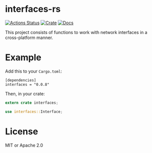 # interfaces-rs

[![Actions Status](https://github.com/andrew-d/interfaces-rs/workflows/Regression/badge.svg)](https://github.com/andrew-d/interfaces-rs/actions)
[![Crate](https://img.shields.io/crates/v/interfaces.svg)](https://crates.io/crates/interfaces)
[![Docs](https://docs.rs/interfaces/badge.svg)](https://docs.rs/interfaces)

This project consists of functions to work with network interfaces in a
cross-platform manner.

# Example

Add this to your `Cargo.toml`:

```
[dependencies]
interfaces = "0.0.8"
```

Then, in your crate:

```rust
extern crate interfaces;

use interfaces::Interface;
```

# License

MIT or Apache 2.0
